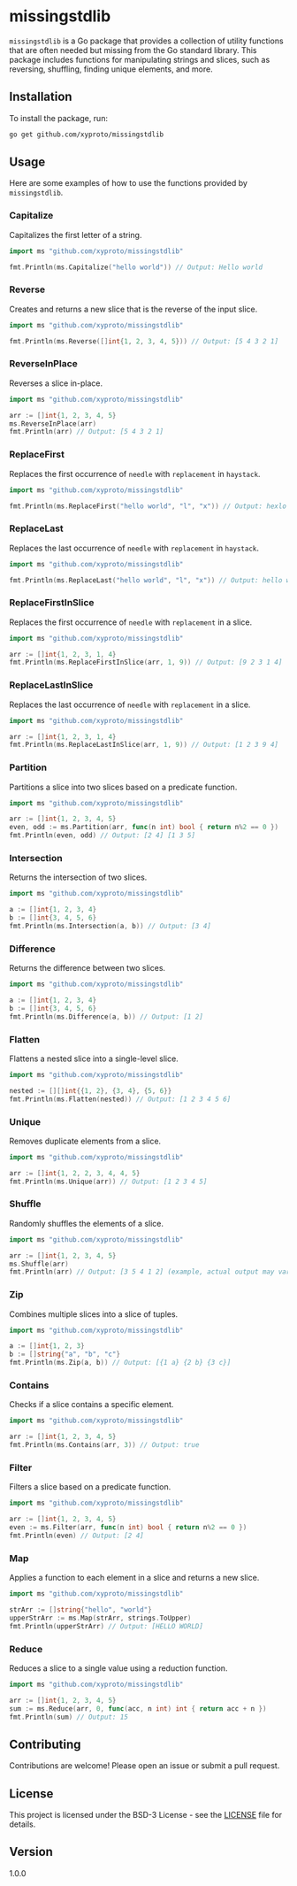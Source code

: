 # missingstdlib

`missingstdlib` is a Go package that provides a collection of utility functions that are often needed but missing from the Go standard library. This package includes functions for manipulating strings and slices, such as reversing, shuffling, finding unique elements, and more.

## Installation

To install the package, run:

```sh
go get github.com/xyproto/missingstdlib
```

## Usage

Here are some examples of how to use the functions provided by `missingstdlib`.

### Capitalize

Capitalizes the first letter of a string.

```go
import ms "github.com/xyproto/missingstdlib"

fmt.Println(ms.Capitalize("hello world")) // Output: Hello world
```

### Reverse

Creates and returns a new slice that is the reverse of the input slice.

```go
import ms "github.com/xyproto/missingstdlib"

fmt.Println(ms.Reverse([]int{1, 2, 3, 4, 5})) // Output: [5 4 3 2 1]
```

### ReverseInPlace

Reverses a slice in-place.

```go
import ms "github.com/xyproto/missingstdlib"

arr := []int{1, 2, 3, 4, 5}
ms.ReverseInPlace(arr)
fmt.Println(arr) // Output: [5 4 3 2 1]
```

### ReplaceFirst

Replaces the first occurrence of `needle` with `replacement` in `haystack`.

```go
import ms "github.com/xyproto/missingstdlib"

fmt.Println(ms.ReplaceFirst("hello world", "l", "x")) // Output: hexlo world
```

### ReplaceLast

Replaces the last occurrence of `needle` with `replacement` in `haystack`.

```go
import ms "github.com/xyproto/missingstdlib"

fmt.Println(ms.ReplaceLast("hello world", "l", "x")) // Output: hello worxd
```

### ReplaceFirstInSlice

Replaces the first occurrence of `needle` with `replacement` in a slice.

```go
import ms "github.com/xyproto/missingstdlib"

arr := []int{1, 2, 3, 1, 4}
fmt.Println(ms.ReplaceFirstInSlice(arr, 1, 9)) // Output: [9 2 3 1 4]
```

### ReplaceLastInSlice

Replaces the last occurrence of `needle` with `replacement` in a slice.

```go
import ms "github.com/xyproto/missingstdlib"

arr := []int{1, 2, 3, 1, 4}
fmt.Println(ms.ReplaceLastInSlice(arr, 1, 9)) // Output: [1 2 3 9 4]
```

### Partition

Partitions a slice into two slices based on a predicate function.

```go
import ms "github.com/xyproto/missingstdlib"

arr := []int{1, 2, 3, 4, 5}
even, odd := ms.Partition(arr, func(n int) bool { return n%2 == 0 })
fmt.Println(even, odd) // Output: [2 4] [1 3 5]
```

### Intersection

Returns the intersection of two slices.

```go
import ms "github.com/xyproto/missingstdlib"

a := []int{1, 2, 3, 4}
b := []int{3, 4, 5, 6}
fmt.Println(ms.Intersection(a, b)) // Output: [3 4]
```

### Difference

Returns the difference between two slices.

```go
import ms "github.com/xyproto/missingstdlib"

a := []int{1, 2, 3, 4}
b := []int{3, 4, 5, 6}
fmt.Println(ms.Difference(a, b)) // Output: [1 2]
```

### Flatten

Flattens a nested slice into a single-level slice.

```go
import ms "github.com/xyproto/missingstdlib"

nested := [][]int{{1, 2}, {3, 4}, {5, 6}}
fmt.Println(ms.Flatten(nested)) // Output: [1 2 3 4 5 6]
```

### Unique

Removes duplicate elements from a slice.

```go
import ms "github.com/xyproto/missingstdlib"

arr := []int{1, 2, 2, 3, 4, 4, 5}
fmt.Println(ms.Unique(arr)) // Output: [1 2 3 4 5]
```

### Shuffle

Randomly shuffles the elements of a slice.

```go
import ms "github.com/xyproto/missingstdlib"

arr := []int{1, 2, 3, 4, 5}
ms.Shuffle(arr)
fmt.Println(arr) // Output: [3 5 4 1 2] (example, actual output may vary)
```

### Zip

Combines multiple slices into a slice of tuples.

```go
import ms "github.com/xyproto/missingstdlib"

a := []int{1, 2, 3}
b := []string{"a", "b", "c"}
fmt.Println(ms.Zip(a, b)) // Output: [{1 a} {2 b} {3 c}]
```

### Contains

Checks if a slice contains a specific element.

```go
import ms "github.com/xyproto/missingstdlib"

arr := []int{1, 2, 3, 4, 5}
fmt.Println(ms.Contains(arr, 3)) // Output: true
```

### Filter

Filters a slice based on a predicate function.

```go
import ms "github.com/xyproto/missingstdlib"

arr := []int{1, 2, 3, 4, 5}
even := ms.Filter(arr, func(n int) bool { return n%2 == 0 })
fmt.Println(even) // Output: [2 4]
```

### Map

Applies a function to each element in a slice and returns a new slice.

```go
import ms "github.com/xyproto/missingstdlib"

strArr := []string{"hello", "world"}
upperStrArr := ms.Map(strArr, strings.ToUpper)
fmt.Println(upperStrArr) // Output: [HELLO WORLD]
```

### Reduce

Reduces a slice to a single value using a reduction function.

```go
import ms "github.com/xyproto/missingstdlib"

arr := []int{1, 2, 3, 4, 5}
sum := ms.Reduce(arr, 0, func(acc, n int) int { return acc + n })
fmt.Println(sum) // Output: 15
```

## Contributing

Contributions are welcome! Please open an issue or submit a pull request.

## License

This project is licensed under the BSD-3 License - see the [LICENSE](LICENSE) file for details.

## Version

1.0.0
